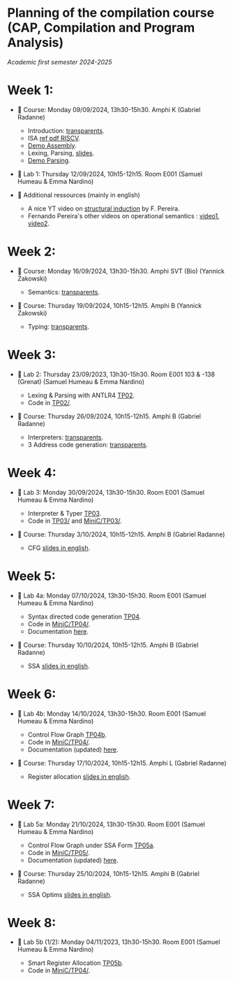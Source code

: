 # Planning of the compilation course (CAP, Compilation and Program Analysis)
_Academic first semester 2024-2025_

# Week 1:

- :book: Course: Monday 09/09/2024, 13h30-15h30. Amphi K (Gabriel Radanne)
  
  * Introduction: [transparents](course/capmif_cours01_intro_et_archi.pdf).
  * ISA [ref pdf RISCV](course/riscv_isa.pdf).
  * [Demo Assembly](course/demo20.s).
  * Lexing, Parsing, [slides](course/capmif_cours02_lexing_parsing.pdf).
  * [Demo Parsing](course/ANTLRExamples.tar.xz).

- :hammer: Lab 1: Thursday 12/09/2024, 10h15-12h15. Room E001 (Samuel
  Humeau & Emma Nardino)

- :rocket: Additional ressources (mainly in english)

  * A nice YT video on [structural induction](https://www.youtube.com/watch?v=2o3EzvfgTiQ) by F. Pereira.
  * Fernando Pereira's other videos on operational semantics : [video1](https://www.youtube.com/watch?v=bOzbRhXvtlY), [video2](https://www.youtube.com/watch?v=aiBKOuM5iEA).

# Week 2:

- :book: Course: Monday 16/09/2024, 13h30-15h30. Amphi SVT (Bio) (Yannick Zakowski)
  
  * Semantics: [transparents](course/capmif_cours_03_semantics.pdf).

- :book: Course: Thursday 19/09/2024, 10h15-12h15. Amphi B (Yannick Zakowski)

  * Typing: [transparents](course/capmif_cours_04_typing.pdf).

# Week 3:

- :hammer: Lab 2: Thursday 23/09/2023, 13h30-15h30. Room E001 103 & -138 (Grenat) (Samuel Humeau & Emma Nardino)

  * Lexing & Parsing with ANTLR4 [TP02](TP02/tp2.pdf).
  * Code in [TP02/](TP02/).

- :book: Course: Thursday 26/09/2024, 10h15-12h15. Amphi B (Gabriel Radanne)

  * Interpreters: [transparents](course/capmif_cours03_interpreters.pdf).
  * 3 Address code generation: [transparents](course/capmif_cours05_3ad_codegen.pdf).

# Week 4:

- :hammer: Lab 3: Monday 30/09/2024, 13h30-15h30. Room E001 (Samuel Humeau & Emma Nardino)

  * Interpreter & Typer [TP03](TP03/tp3.pdf).
  * Code in [TP03/](TP03/) and [MiniC/TP03/](MiniC/TP03/).

- :book: Course: Thursday 3/10/2024, 10h15-12h15. Amphi B (Gabriel Radanne)

  * CFG [slides in english](course/capmif_cours06_irs.pdf).

# Week 5:

- :hammer: Lab 4a: Monday 07/10/2024, 13h30-15h30. Room E001 (Samuel Humeau & Emma Nardino)

  * Syntax directed code generation [TP04](TP04/tp4a.pdf).
  * Code in [MiniC/TP04/](MiniC/TP04/).
  * Documentation [here](docs/html/index.html).

- :book: Course: Thursday 10/10/2024, 10h15-12h15. Amphi B (Gabriel Radanne)

  * SSA [slides in english](course/capmif_cours06a_ssa.pdf).

# Week 6:

- :hammer: Lab 4b: Monday 14/10/2024, 13h30-15h30. Room E001 (Samuel Humeau & Emma Nardino)

  * Control Flow Graph [TP04b](TP04/tp4b.pdf).
  * Code in [MiniC/TP04/](MiniC/TP04/).
  * Documentation (updated) [here](docs/html/index.html).

- :book: Course: Thursday 17/10/2024, 10h15-12h15. Amphi L (Gabriel Radanne)

  * Register allocation [slides in english](course/cap_cours07_regalloc.pdf).

# Week 7:

- :hammer: Lab 5a: Monday 21/10/2024, 13h30-15h30. Room E001 (Samuel Humeau & Emma Nardino)

  * Control Flow Graph under SSA Form [TP05a](TP05/tp5a.pdf).
  * Code in [MiniC/TP05/](MiniC/TP05/).
  * Documentation (updated) [here](docs/html/index.html).

- :book: Course: Thursday 25/10/2024, 10h15-12h15. Amphi B (Gabriel Radanne)

  * SSA Optims [slides in english](course/cap_cours06b_ssa_optim.pdf).

# Week 8:

- :hammer: Lab 5b (1/2): Monday 04/11/2023, 13h30-15h30. Room E001 (Samuel Humeau & Emma Nardino)

    * Smart Register Allocation [TP05b](TP05/tp5b.pdf).
    * Code in [MiniC/TP04/](MiniC/TP05/).
